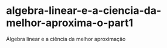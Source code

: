 # algebra-linear-e-a-ciencia-da-melhor-aproxima-o-part1
Álgebra linear e a ciência da melhor aproximação
